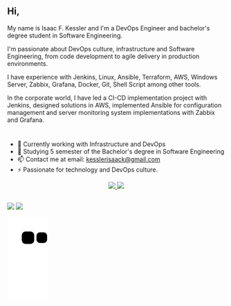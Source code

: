 ## Hi,

My name is Isaac F. Kessler and I'm a DevOps Engineer and bachelor's degree student in Software Engineering.

I'm passionate about DevOps culture, infrastructure and Software Engineering, from code development to agile delivery in production environments.

I have experience with Jenkins, Linux, Ansible, Terraform, AWS, Windows Server, Zabbix, Grafana, Docker, Git, Shell Script among other tools.

In the corporate world, I have led a CI-CD implementation project with Jenkins, designed solutions in AWS, implemented Ansible for configuration management and server monitoring system implementations with Zabbix and Grafana.
#

- 🔭 Currently working with Infrastructure and DevOps
- 🌱 Studying 5 semester of the Bachelor's degree in Software Engineering
- 📫 Contact me at email: kesslerisaack@gmail.com
- ⚡ Passionate for technology and DevOps culture.

<div align="center">
  <a href="https://github.com/isaacfkessler">
  <img height="180em" src="https://github-readme-stats.vercel.app/api?username=isaacfkessler&show_icons=true&theme=dracula&include_all_commits=true&count_private=true"/>
  <img height="180em" src="https://github-readme-stats.vercel.app/api/top-langs/?username=isaacfkessler&layout=compact&langs_count=7&theme=dracula"/>
</div>

    
  ##
 
<div> 
  <a href = "mailto:kesslerisaack@gmail.com"><img src="https://img.shields.io/badge/-Gmail-%23333?style=for-the-badge&logo=gmail&logoColor=white" target="_blank"></a>
  <a href="https://www.linkedin.com/in/isaac-fortes-kessler-3a2776218/" target="_blank"><img src="https://img.shields.io/badge/-LinkedIn-%230077B5?style=for-the-badge&logo=linkedin&logoColor=white" target="_blank"></a> 
 
  ![Snake animation](https://github.com/isaacfkessler/isaacfkessler/blob/output/github-contribution-grid-snake.svg)
 
</div>
